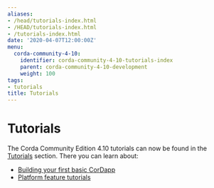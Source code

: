 ```yaml
---
aliases:
- /head/tutorials-index.html
- /HEAD/tutorials-index.html
- /tutorials-index.html
date: '2020-04-07T12:00:00Z'
menu:
  corda-community-4-10:
    identifier: corda-community-4-10-tutorials-index
    parent: corda-community-4-10-development
    weight: 100
tags:
- tutorials
title: Tutorials
---
```



#  Tutorials

The Corda Community Edition 4.10 tutorials can now be found in the [Tutorials](../../../../tutorials/corda/4.9/Community.html) section. There you can learn about:

* [Building your first basic CorDapp](../../../../tutorials/corda/4.9/community/build-basic-cordapp/basic-cordapp-intro.md)
* [Platform feature tutorials](../../../../tutorials/corda/4.9/community/supplementary-tutorials/supplementary-tutorials-intro.md)
